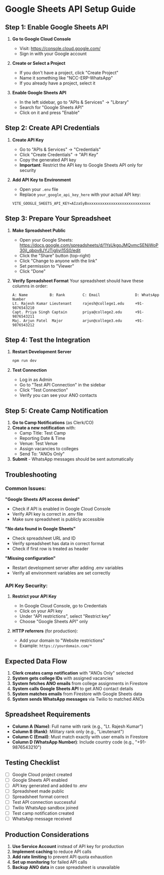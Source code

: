 # Google Sheets API Setup Guide

## Step 1: Enable Google Sheets API

1. **Go to Google Cloud Console**
   - Visit: https://console.cloud.google.com/
   - Sign in with your Google account

2. **Create or Select a Project**
   - If you don't have a project, click "Create Project"
   - Name it something like "NCC-ERP-WhatsApp"
   - If you already have a project, select it

3. **Enable Google Sheets API**
   - In the left sidebar, go to "APIs & Services" → "Library"
   - Search for "Google Sheets API"
   - Click on it and press "Enable"

## Step 2: Create API Credentials

1. **Create API Key**
   - Go to "APIs & Services" → "Credentials"
   - Click "Create Credentials" → "API Key"
   - Copy the generated API key
   - **Important**: Restrict the API key to Google Sheets API only for security

2. **Add API Key to Environment**
   - Open your `.env` file
   - Replace `your_google_api_key_here` with your actual API key:
   ```
   VITE_GOOGLE_SHEETS_API_KEY=AIzaSyBxxxxxxxxxxxxxxxxxxxxxxxxxxxxx
   ```

## Step 3: Prepare Your Spreadsheet

1. **Make Spreadsheet Public**
   - Open your Google Sheets: https://docs.google.com/spreadsheets/d/1YsUkgoJMQvmcSENjWoP30jl_qbpv8JYJTigIjyi15S0/edit
   - Click the "Share" button (top-right)
   - Click "Change to anyone with the link"
   - Set permission to "Viewer"
   - Click "Done"

2. **Verify Spreadsheet Format**
   Your spreadsheet should have these columns in order:
   ```
   A: Name          B: Rank        C: Email                D: WhatsApp Number
   Lt. Rajesh Kumar Lieutenant     rajesh@college1.edu     +91-9876543210
   Capt. Priya Singh Captain       priya@college2.edu      +91-9876543211
   Maj. Arjun Patel  Major         arjun@college3.edu      +91-9876543212
   ```

## Step 4: Test the Integration

1. **Restart Development Server**
   ```bash
   npm run dev
   ```

2. **Test Connection**
   - Log in as Admin
   - Go to "Test API Connection" in the sidebar
   - Click "Test Connection"
   - Verify you can see your ANO contacts

## Step 5: Create Camp Notification

1. **Go to Camp Notifications** (as Clerk/CO)
2. **Create a new notification** with:
   - Camp Title: Test Camp
   - Reporting Date & Time
   - Venue: Test Venue
   - Assign vacancies to colleges
   - Send To: "ANOs Only"
3. **Submit** - WhatsApp messages should be sent automatically

## Troubleshooting

### Common Issues:

**"Google Sheets API access denied"**
- Check if API is enabled in Google Cloud Console
- Verify API key is correct in .env file
- Make sure spreadsheet is publicly accessible

**"No data found in Google Sheets"**
- Check spreadsheet URL and ID
- Verify spreadsheet has data in correct format
- Check if first row is treated as header

**"Missing configuration"**
- Restart development server after adding .env variables
- Verify all environment variables are set correctly

### API Key Security:

1. **Restrict your API Key**
   - In Google Cloud Console, go to Credentials
   - Click on your API key
   - Under "API restrictions", select "Restrict key"
   - Choose "Google Sheets API" only

2. **HTTP referrers** (for production):
   - Add your domain to "Website restrictions"
   - Example: `https://yourdomain.com/*`

## Expected Data Flow

1. **Clerk creates camp notification** with "ANOs Only" selected
2. **System gets college IDs** with assigned vacancies  
3. **System fetches ANO emails** from college assignments in Firestore
4. **System calls Google Sheets API** to get ANO contact details
5. **System matches emails** from Firestore with Google Sheets data
6. **System sends WhatsApp messages** via Twilio to matched ANOs

## Spreadsheet Requirements

- **Column A (Name)**: Full name with rank (e.g., "Lt. Rajesh Kumar")
- **Column B (Rank)**: Military rank only (e.g., "Lieutenant") 
- **Column C (Email)**: Must match exactly with user emails in Firestore
- **Column D (WhatsApp Number)**: Include country code (e.g., "+91-9876543210")

## Testing Checklist

- [ ] Google Cloud project created
- [ ] Google Sheets API enabled
- [ ] API key generated and added to .env
- [ ] Spreadsheet made public
- [ ] Spreadsheet format correct
- [ ] Test API connection successful
- [ ] Twilio WhatsApp sandbox joined
- [ ] Test camp notification created
- [ ] WhatsApp message received

## Production Considerations

1. **Use Service Account** instead of API key for production
2. **Implement caching** to reduce API calls
3. **Add rate limiting** to prevent API quota exhaustion
4. **Set up monitoring** for failed API calls
5. **Backup ANO data** in case spreadsheet is unavailable